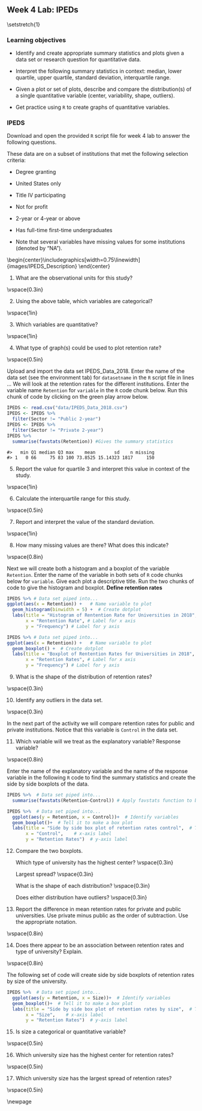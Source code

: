 ## Week 4 Lab:  IPEDs

\setstretch{1}

### Learning objectives

* Identify and create appropriate summary statistics and plots
  given a data set or research question for quantitative data.

* Interpret the following summary statistics in context:
  median, lower quartile, upper quartile,
  standard deviation, interquartile range.

* Given a plot or set of plots, describe and compare the distribution(s)
  of a single quantitative variable
  (center, variability, shape, outliers).
  
* Get practice using `R` to create graphs of quantitative variables.

### IPEDS

Download and open the provided `R` script file for week 4 lab to answer the following questions.  

These data are on a subset of institutions that met the following selection criteria:

*	Degree granting 

* United States only

* Title IV participating

* Not for profit

* 2-year or 4-year or above

* Has full-time first-time undergraduates

* Note that several variables have missing values for some institutions (denoted by “NA”).


\begin{center}\includegraphics[width=0.75\linewidth]{images/IPEDS_Description} \end{center}

1. What are the observational units for this study?

\vspace{0.3in}

2. Using the above table, which variables are categorical?  

\vspace{1in}

3. Which variables are quantitative? 

\vspace{1in}

4. What type of graph(s) could be used to plot retention rate?

\vspace{0.5in}

Upload and import the data set IPEDS_Data_2018. Enter the name of the data set (see the environment tab) for `datasetname` in the `R` script file in lines ...  We will look at the retention rates for the different institutions.  Enter the variable name `Retention` for `variable` in the `R` code chunk below.  Run this chunk of code by clicking on the green play arrow below. 


```r
IPEDS <- read.csv("data/IPEDS_Data_2018.csv")
IPEDS <- IPEDS %>%
  filter(Sector != "Public 2-year") 
IPEDS <- IPEDS %>%
  filter(Sector != "Private 2-year")   
IPEDS %>%
  summarise(favstats(Retention)) #Gives the summary statistics
```

```
#>   min Q1 median Q3 max    mean       sd    n missing
#> 1   0 66     75 83 100 73.8525 15.14323 1817     150
```

5.  Report the value for quartile 3 and interpret this value in context of the study.

\vspace{1in}

6.  Calculate the interquartile range for this study.

\vspace{0.5in}

7. Report and interpret the value of the standard deviation.

\vspace{1in}

8.  How many missing values are there?  What does this indicate?

\vspace{0.8in}

Next we will create both a histogram and a boxplot of the variable `Retention`.  Enter the name of the variable in both sets of `R` code chunks below for `variable`.  Give each plot a descriptive title.  Run the two chunks of code to give the histogram and boxplot.  **Define retention rates**


```r
IPEDS %>% # Data set piped into...
ggplot(aes(x = Retention)) +   # Name variable to plot
  geom_histogram(binwidth = 5) +  # Create dotplot
  labs(title = "Histogram of Rentention Rate for Universities in 2018", # Title for plot
       x = "Rentention Rate", # Label for x axis
       y = "Frequency") # Label for y axis
```


```r
IPEDS %>% # Data set piped into...
ggplot(aes(x = Retention)) +   # Name variable to plot
  geom_boxplot() +  # Create dotplot
  labs(title = "Boxplot of Rentention Rates for Universities in 2018", # Title for plot
       x = "Retention Rates", # Label for x axis
       y = "Frequency") # Label for y axis
```

9.  What is the shape of the distribution of retention rates?  

\vspace{0.3in}

10.  Identify any outliers in the data set.

\vspace{0.3in}

In the next part of the activity we will compare retention rates for public and private institutions.  Notice that this variable is `Control` in the data set.

11.  Which variable will we treat as the explanatory variable?  Response variable?

\vspace{0.8in}

Enter the name of the explanatory variable and the name of the response variable in the following `R` code to find the summary statistics and create the side by side boxplots of the data.


```r
IPEDS %>%  # Data set piped into...
  summarise(favstats(Retention~Control)) # Apply favstats function to budget_mil and content rating
```


```r
IPEDS %>%  # Data set piped into...
  ggplot(aes(y = Retention, x = Control))+  # Identify variables
  geom_boxplot()+  # Tell it to make a box plot
  labs(title = "Side by side box plot of retention rates control",  # Title
       x = "Control",    # x-axis label
       y = "Retention Rates")  # y-axis label
```
12.  Compare the two boxplots.
    
     Which type of university has the highest center?
     \vspace{0.3in}
     
     Largest spread?
     \vspace{0.3in}
     
     What is the shape of each distribution?
     \vspace{0.3in}
     
     Does either distribution have outliers?
     \vspace{0.3in}
     
13. Report the difference in mean retention rates for private and public universities.  Use private minus public as the order of subtraction.  Use the appropriate notation.

\vspace{0.8in}

14.  Does there appear to be an association between retention rates and type of university?  Explain.

\vspace{0.8in}

The following set of code will create side by side boxplots of retention rates by size of the university.


```r
IPEDS %>%  # Data set piped into...
  ggplot(aes(y = Retention, x = Size))+  # Identify variables
  geom_boxplot()+  # Tell it to make a box plot
  labs(title = "Side by side box plot of retention rates by size",  # Title
       x = "Size",    # x-axis label
       y = "Retention Rates")  # y-axis label
```

15.  Is size a categorical or quantitative variable?  

\vspace{0.5in}

16.  Which university size has the highest center for retention rates?

\vspace{0.5in}

17.  Which university size has the largest spread of retention rates?

\vspace{0.5in}

\newpage
